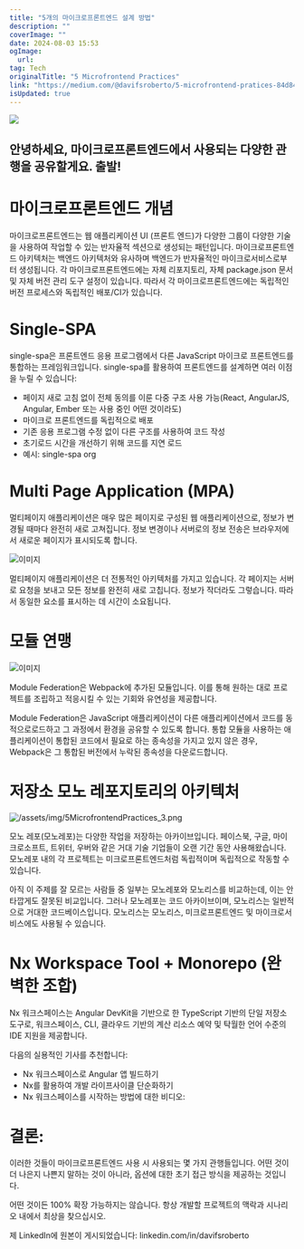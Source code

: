 ```yaml
---
title: "5개의 마이크로프론트엔드 설계 방법"
description: ""
coverImage: ""
date: 2024-08-03 15:53
ogImage: 
  url: 
tag: Tech
originalTitle: "5 Microfrontend Practices"
link: "https://medium.com/@davifsroberto/5-microfrontend-pratices-84d843958754"
isUpdated: true
---
```






<img src="/assets/img/5MicrofrontendPractices_0.png" />

## 안녕하세요, 마이크로프론트엔드에서 사용되는 다양한 관행을 공유할게요. 출발!

# 마이크로프론트엔드 개념

마이크로프론트엔드는 웹 애플리케이션 UI (프론트 엔드)가 다양한 그룹이 다양한 기술을 사용하여 작업할 수 있는 반자율적 섹션으로 생성되는 패턴입니다. 마이크로프론트엔드 아키텍처는 백엔드 아키텍처와 유사하며 백엔드가 반자율적인 마이크로서비스로부터 생성됩니다. 각 마이크로프론트엔드에는 자체 리포지토리, 자체 package.json 문서 및 자체 버전 관리 도구 설정이 있습니다. 따라서 각 마이크로프론트엔드에는 독립적인 버전 프로세스와 독립적인 배포/CI가 있습니다.

<div class="content-ad"></div>

# Single-SPA

single-spa은 프론트엔드 응용 프로그램에서 다른 JavaScript 마이크로 프론트엔드를 통합하는 프레임워크입니다. single-spa를 활용하여 프론트엔드를 설계하면 여러 이점을 누릴 수 있습니다:

- 페이지 새로 고침 없이 전체 동의를 이룬 다중 구조 사용 가능(React, AngularJS, Angular, Ember 또는 사용 중인 어떤 것이라도)
- 마이크로 프론트엔드를 독립적으로 배포
- 기존 응용 프로그램 수정 없이 다른 구조를 사용하여 코드 작성
- 초기로드 시간을 개선하기 위해 코드를 지연 로드
- 예시: single-spa org

# Multi Page Application (MPA)

<div class="content-ad"></div>

멀티페이지 애플리케이션은 매우 많은 페이지로 구성된 웹 애플리케이션으로, 정보가 변경될 때마다 완전히 새로 고쳐집니다. 정보 변경이나 서버로의 정보 전송은 브라우저에서 새로운 페이지가 표시되도록 합니다.

![이미지](/assets/img/5MicrofrontendPractices_1.png)

멀티페이지 애플리케이션은 더 전통적인 아키텍처를 가지고 있습니다. 각 페이지는 서버로 요청을 보내고 모든 정보를 완전히 새로 고칩니다. 정보가 작더라도 그렇습니다. 따라서 동일한 요소를 표시하는 데 시간이 소요됩니다.

# 모듈 연맹

<div class="content-ad"></div>

![이미지](/assets/img/5MicrofrontendPractices_2.png)

Module Federation은 Webpack에 추가된 모듈입니다. 이를 통해 원하는 대로 프로젝트를 조립하고 적응시킬 수 있는 기회와 유연성을 제공합니다.

Module Federation은 JavaScript 애플리케이션이 다른 애플리케이션에서 코드를 동적으로로드하고 그 과정에서 환경을 공유할 수 있도록 합니다. 통합 모듈을 사용하는 애플리케이션이 통합된 코드에서 필요로 하는 종속성을 가지고 있지 않은 경우, Webpack은 그 통합된 버전에서 누락된 종속성을 다운로드합니다.

# 저장소 모노 레포지토리의 아키텍처

<div class="content-ad"></div>

![/assets/img/5MicrofrontendPractices_3.png](/assets/img/5MicrofrontendPractices_3.png)

모노 레포(모노레포)는 다양한 작업을 저장하는 아카이브입니다. 페이스북, 구글, 마이크로소프트, 트위터, 우버와 같은 거대 기술 기업들이 오랜 기간 동안 사용해왔습니다. 모노레포 내의 각 프로젝트는 미크로프론트엔드처럼 독립적이며 독립적으로 작동할 수 있습니다.

아직 이 주제를 잘 모르는 사람들 중 일부는 모노레포와 모노리스를 비교하는데, 이는 안타깝게도 잘못된 비교입니다. 그러나 모노레포는 코드 아카이브이며, 모노리스는 일반적으로 거대한 코드베이스입니다. 모노리스는 모노리스, 미크로프론트엔드 및 마이크로서비스에도 사용될 수 있습니다.

# Nx Workspace Tool + Monorepo (완벽한 조합)

<div class="content-ad"></div>

Nx 워크스페이스는 Angular DevKit을 기반으로 한 TypeScript 기반의 단일 저장소 도구로, 워크스페이스, CLI, 클라우드 기반의 계산 리소스 예약 및 탁월한 언어 수준의 IDE 지원을 제공합니다.

다음의 실용적인 기사를 추천합니다:

- Nx 워크스페이스로 Angular 앱 빌드하기
- Nx를 활용하여 개발 라이프사이클 단순화하기
- Nx 워크스페이스를 시작하는 방법에 대한 비디오:

# 결론:

<div class="content-ad"></div>

이러한 것들이 마이크로프론트엔드 사용 시 사용되는 몇 가지 관행들입니다. 어떤 것이 더 나은지 나쁜지 말하는 것이 아니라, 옵션에 대한 초기 접근 방식을 제공하는 것입니다.

어떤 것이든 100% 확장 가능하지는 않습니다. 항상 개발할 프로젝트의 맥락과 시나리오 내에서 최상을 찾으십시오.

제 LinkedIn에 원본이 게시되었습니다: linkedin.com/in/davifsroberto
